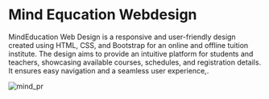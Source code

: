 # Mind Equcation Webdesign
 MindEducation Web Design is a responsive and user-friendly design created using HTML, CSS, and Bootstrap for an online and offline tuition institute. The design aims to provide an intuitive platform for students and teachers, showcasing available courses, schedules, and registration details. It ensures easy navigation and a seamless user experience,.

![mind_pr](https://github.com/user-attachments/assets/752ab828-e7fa-4d9e-b973-ea5cc914ef0a)
